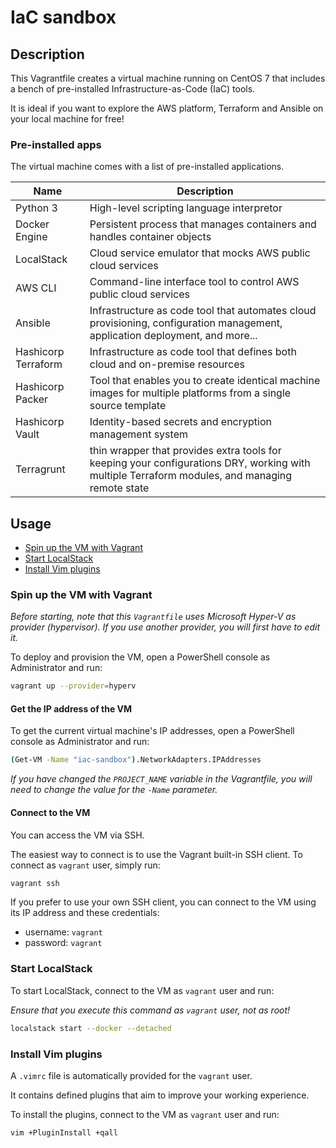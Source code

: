 # IaC sandbox

## Description

This Vagrantfile creates a virtual machine running on CentOS 7 that includes a bench of pre-installed Infrastructure-as-Code (IaC) tools.

It is ideal if you want to explore the AWS platform, Terraform and Ansible on your local machine for free!

### Pre-installed apps

The virtual machine comes with a list of pre-installed applications.

| Name | Description |
|---|---|
| Python 3 | High-level scripting language interpretor |
| Docker Engine | Persistent process that manages containers and handles container objects |
| LocalStack | Cloud service emulator that mocks AWS public cloud services |
| AWS CLI | Command-line interface tool to control AWS public cloud services |
| Ansible | Infrastructure as code tool that automates cloud provisioning, configuration management, application deployment, and more... |
| Hashicorp Terraform | Infrastructure as code tool that defines both cloud and on-premise resources |
| Hashicorp Packer | Tool that enables you to create identical machine images for multiple platforms from a single source template |
| Hashicorp Vault | Identity-based secrets and encryption management system |
| Terragrunt | thin wrapper that provides extra tools for keeping your configurations DRY, working with multiple Terraform modules, and managing remote state |

## Usage

- [Spin up the VM with Vagrant](#spin-up-the-vm-with-vagrant)
- [Start LocalStack](#start-localstack)
- [Install Vim plugins](#install-vim-plugins)

### Spin up the VM with Vagrant

_Before starting, note that this `Vagrantfile` uses Microsoft Hyper-V as provider (hypervisor). If you use another provider, you will first have to edit it._

To deploy and provision the VM, open a PowerShell console as Administrator and run:

```sh
vagrant up --provider=hyperv
```

#### Get the IP address of the VM

To get the current virtual machine's IP addresses, open a PowerShell console as Administrator and run:

``` sh
(Get-VM -Name "iac-sandbox").NetworkAdapters.IPAddresses
```

_If you have changed the `PROJECT_NAME` variable in the Vagrantfile, you will need to change the value for the `-Name` parameter._

#### Connect to the VM

You can access the VM via SSH.

The easiest way to connect is to use the Vagrant built-in SSH client. To connect as `vagrant` user, simply run:

```sh
vagrant ssh
```

If you prefer to use your own SSH client, you can connect to the VM using its IP address and these credentials:

- username: `vagrant`
- password: `vagrant`

### Start LocalStack

To start LocalStack, connect to the VM as `vagrant` user and run:

_Ensure that you execute this command as `vagrant` user, not as root!_

```sh
localstack start --docker --detached
```

### Install Vim plugins

A `.vimrc` file is automatically provided for the `vagrant` user.

It contains defined plugins that aim to improve your working experience.

To install the plugins, connect to the VM as `vagrant` user and run:

```sh
vim +PluginInstall +qall
```
